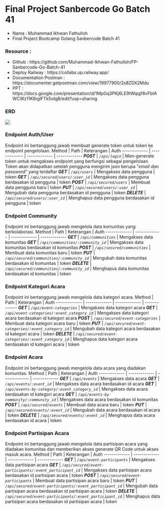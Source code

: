 # Final Project Sanbercode Go Batch 41

<ul>
<li>Nama : Muhammad Ikhwan Fathulloh</li>
<li>Final Project Bootcamp Golang Sanbercode Batch 41</li>
</ul>

### Resource :
<ul>
<li>Github : https://github.com/Muhammad-Ikhwan-Fathulloh/FP-Sanbercode-Go-Batch-41</li>
<li>Deploy Railway : https://collabs.up.railway.app/</li>
<li>Documentation Postman : https://documenter.getpostman.com/view/19977900/2s8ZDX2Mdu</li>
<li>PPT : https://docs.google.com/presentation/d/1MpGq3PKj6LE9tWqqjf8vFbIAWCWz11K6rglFTk5otg8/edit?usp=sharing</li>
</ul>

### ERD

<img src="documentation/ERD-FP Golang.drawio.png">

### Endpoint Auth/User
Endpoint ini bertanggung jawab membuat generate token untuk token ke endpoint pengelolaan.
Method | Path | Keterangan | Auth
------------- | ------------- | ------------- | -------------
***POST*** | *`/api/login`* | Men-generate token untuk mengakses endpoint yang berfungsi sebagai pengelolaan. Token akan didapatkan setelah pengguna mengirim json berupa "*email dan password*" yang terdaftar
***GET*** | *`/api/users`* | Mengakses data pengguna | token
***GET*** | *`/api/secured/users/:user_id`* | Mengakses data pengguna berdasakan id pengguna | token
***POST*** | *`/api/secured/users`* | Membuat data pengguna baru | token
***PUT*** | *`/api/secured/users/:user_id`* | Mengubah data pengguna berdasakan id pengguna | token
***DELETE*** | *`/api/secured/users/:user_id`* | Menghapus data pengguna berdasakan id pengguna | token

### Endpoint Community
Endpoint ini bertanggung jawab mengelola data komunitas yang berkolaborasi.
Method | Path | Keterangan | Auth
------------- | ------------- | ------------- | -------------
***GET*** | *`/api/communities`* | Mengakses data komunitas 
***GET*** | *`/api/communities/:community_id`* | Mengakses data komunitas berdasakan id komunitas 
***POST*** | *`/api/secured/communities`* | Membuat data komunitas baru | token
***PUT*** | *`/api/secured/communities/:community_id`* | Mengubah data komunitas berdasakan id komunitas | token
***DELETE*** | *`/api/secured/communities/:community_id`* | Menghapus data komunitas berdasakan id komunitas | token

### Endpoint Kategori Acara
Endpoint ini bertanggung jawab mengelola data kategori acara.
Method | Path | Keterangan | Auth
------------- | ------------- | ------------- | -------------
***GET*** | *`/api/event-categories`* | Mengakses data kategori acara 
***GET*** | *`/api/event-categories/:event_category_id`* | Mengakses data kategori acara berdasakan id kategori acara 
***POST*** | *`/api/secured/event-categories`* | Membuat data kategori acara baru | token
***PUT*** | *`/api/secured/event-categories/:event_category_id`* | Mengubah data kategori acara berdasakan id kategori acara | token
***DELETE*** | *`/api/secured/event-categories/:event_category_id`* | Menghapus data kategori acara berdasakan id kategori acara | token

### Endpoint Acara
Endpoint ini bertanggung jawab mengelola data acara yang diadakan komunitas.
Method | Path | Keterangan | Auth
------------- | ------------- | ------------- | -------------
***GET*** | *`/api/events`* | Mengakses data acara 
***GET*** | *`/api/events/:event_id`* | Mengakses data acara berdasakan id acara 
***GET*** | *`/api/events-by-category/:event_category_id`* | Mengakses data acara berdasakan id kategori acara 
***GET*** | *`/api/events-by-community/:community_id`* | Mengakses data acara berdasakan id komunitas 
***POST*** | *`/api/secured/events`* | Membuat data acara baru | token
***PUT*** | *`/api/secured/events/:event_id`* | Mengubah data acara berdasakan id acara | token
***DELETE*** | *`/api/secured/events/:event_id`* | Menghapus data acara berdasakan id acara | token


### Endpoint Partisipan Acara
Endpoint ini bertanggung jawab mengelola data partisipan acara yang diadakan komunitas dan memberikan akses generate QR Code untuk akses masuk acara.
Method | Path | Keterangan | Auth
------------- | ------------- | ------------- | -------------
***GET*** | *`/api/event-participants`* | Mengakses data partisipan acara 
***GET*** | *`/api/secured/event-participants/:event_participant_id`* | Mengakses data partisipan acara berdasakan id partisipan acara | token
***POST*** | *`/api/secured/event-participants`* | Membuat data partisipan acara baru | token
***PUT*** | *`/api/secured/event-participants/:event_participant_id`* | Mengubah data partisipan acara berdasakan id partisipan acara | token
***DELETE*** | *`/api/secured/event-participants/:event_participant_id`* | Menghapus data partisipan acara berdasakan id partisipan acara | token